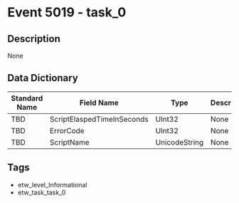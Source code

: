 # Event 5019 - task_0

## Description
None

## Data Dictionary
|Standard Name|Field Name|Type|Description|Sample Value|
|---|---|---|---|---|
|TBD|ScriptElaspedTimeInSeconds|UInt32|None|`None`|
|TBD|ErrorCode|UInt32|None|`None`|
|TBD|ScriptName|UnicodeString|None|`None`|

## Tags
* etw_level_Informational
* etw_task_task_0